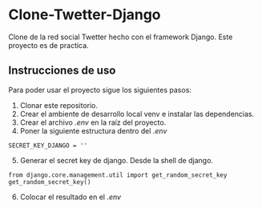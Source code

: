 # Clone-Twetter-Django
Clone de la red social Twetter hecho con el framework Django. Este proyecto es de practica.

## Instrucciones de uso
Para poder usar el proyecto sigue los siguientes pasos:

1. Clonar este repositorio.
2. Crear el ambiente de desarrollo local venv e instalar las dependencias.
3. Crear el archivo _.env_ en la raíz del proyecto.
4. Poner la siguiente estructura dentro del _.env_
```
SECRET_KEY_DJANGO = ''
```
5. Generar el secret key de django. Desde la shell de django.
```
from django.core.management.util import get_random_secret_key
get_random_secret_key()
```
6. Colocar el resultado en el _.env_
